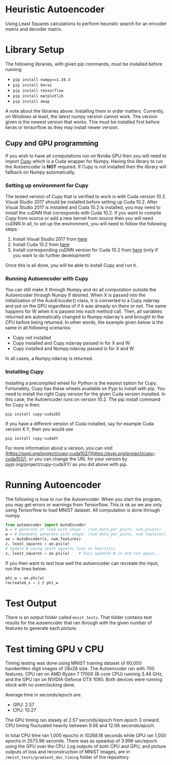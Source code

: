 # Heuristic Autoencoder
Using Least Squares calculations to perform heuristic search for an encoder matrix and decoder matrix.

# Library Setup
The following libraries, with given pip commands, must be installed before running
* ``pip install numpy==1.19.3``
* ``pip install keras``
* ``pip install tensorflow``
* ``pip install matplotlib``
* ``pip install deap``

A note about the libraries above. Installing them in order matters. Currently, on Windows at least,
the latest numpy version cannot work. The version given is the newest version that works. This must be 
installed first before keras or tensorflow as they may install newer version.

## Cupy and GPU programming
If you wish to have all computations run on Nvidia GPU then you will need to import [Cupy](https://cupy.dev/) which is a Cuda 
wrapper for Numpy. Having this library to run the Autoencoder is **NOT** required. If Cupy is not installed
then the library will fallback on Numpy automatically. 

### Setting up environment for Cupy
The tested version of Cupy that is verified to work is with Cuda version 10.2.
Visual Studio 2017 should be installed before setting up Cuda 10.2. After Visual Studio 2017 is installed and
Cuda 10.2 is installed, you may need to install the cuDNN that corresponds with Cuda 10.2.
If you want to compile Cupy from source or add a new kernel from source then you will need cuDNN
In all, to set up the environment, you will need to follow the following steps:
1. Install Visual Studio 2017 from [here](https://visualstudio.microsoft.com/vs/older-downloads/)
2. Install Cuda 10.2 from [here](https://developer.nvidia.com/cuda-10.2-download-archive)
3. Install corresponding cuDNN version for Cuda 10.2 from [here](https://developer.nvidia.com/CUDNN) (only if you want to do further development)

Once this is all done, you will be able to install Cupy and run it.

### Running Autoencoder with Cupy
You can still make X through Numpy and do all computation outside the Autoencoder through Numpy if desired. When X is passed into
the initialization of the AutoEncoder() class, it is converted to a Cupy ndarray and put on the GPU regardless of if it was already on 
there or not. The same happens for W when it is passed into each method call. Then, all variables returned are automatically changed to 
Numpy ndarray's and brought to the CPU before being returned. In other words, the example given below is the same in all following
scenarios:
* Cupy not installed
* Cupy installed and Cupy.ndarray passed in for X and W
* Cupy installed and Numpy.ndarray passed in for X and W

In all cases, a Numpy.ndarray is returned.

### Installing Cupy
Installing a precompiled wheel for Python is the easiest option for Cupy. Fortunately, Cupy has these wheels available on
Pypi to install with pip. You need to install the right Cupy version for the given Cuda version installed. In this case,
the Autoencoder runs on version 10.2. The pip install command for Cupy is then:

``pip install cupy-cuda102``

If you have a different version of Cuda installed, say for example Cuda version X.Y, then you would use

``pip install cupy-cudaXY``

For more information about a version, you can visit [https://pypi.org/project/cupy-cuda102/](https://pypi.org/project/cupy-cuda102/),
or you can change the URL for your version by pypi.org/project/cupy-cudaXY/ as you did above with pip.

# Running Autoencoder
The following is how to run the Autoencoder. When you start the program, you may get errors or warnings
from Tensorflow. This is ok as we are only using Tensorflow to load MNIST dataset. All 
computation is done through numpy.
```python
from autoencoder import AutoEncoder
x = # generate or load with shape : (num_data_per_point, num_points)
w = # Randomly generate with shape: (num_data_per_point, num_features))
ae = AutoEncoder(x, num_features)
z, least_squares = ae.psi(w)
# Update W using least squares loss as heuristic
z, least_squares = ae.psi(w)    # Pass updated W in and run again...
```

If you then want to test how well the autoencoder can recreate the input, run the lines below:
```python
phi_w = ae.phi(w)
recreated_x = z @ phi_w
```

# Test Output
There is an output folder called ``mnist_tests``. That folder contains test results for the autoencoder 
that ran through with the given number of features to generate each picture.

# Test timing GPU v CPU
Timing testing was done using MNIST training dataset of 60,000 handwritten digit images of 28x28 size. The Autoencoder
ran with 700 features. CPU ran on AMD Ryzen 7 1700X (8-core CPU) running 3.44 GHz, and the GPU ran on NVIDIA Geforce GTX 1080. 
Both devices were running stock with no overclocking done.

Average time in seconds/epoch are:
* GPU: 2.57
* CPU: 10.27

The GPU timing ran steady at 2.57 seconds/epoch from epoch 3 onward. CPU timing fluctuated heavily between 9.56 and 12.06
seconds/epoch.

In total CPU time ran 1,000 epochs in 10268.18 seconds while GPU ran 1,000 epochs in 2573.96 seconds. There was as speedup
of 3.996 sec/epoch using the GPU over the CPU. Log outputs of both CPU and GPU, and picture outputs of loss and reconstruction
of MNIST images, are in `/mnist_tests/gradient_dec_timing` folder of the repository.